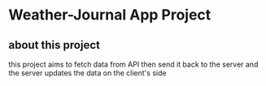 # Weather-Journal App Project

## about this project
this project aims to fetch data from API then send it back to the server and the server updates the data on the client's side